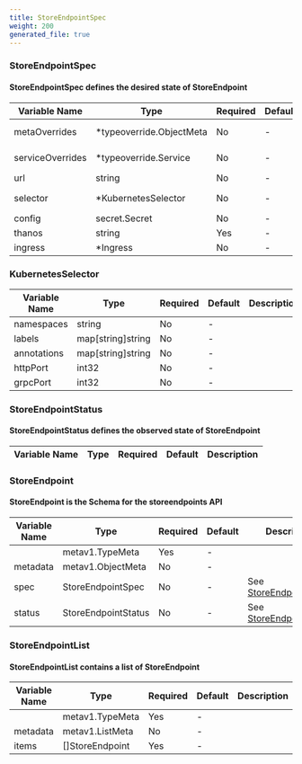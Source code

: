 ```yaml
---
title: StoreEndpointSpec
weight: 200
generated_file: true
---
```


### StoreEndpointSpec
#### StoreEndpointSpec defines the desired state of StoreEndpoint

| Variable Name | Type | Required | Default | Description |
|---|---|---|---|---|
| metaOverrides | *typeoverride.ObjectMeta | No | - | See [ObjectMeta override](../overrides/override/#objectmeta)<br> |
| serviceOverrides | *typeoverride.Service | No | - | See [Service override](../overrides/override/#service)<br> |
| url | string | No | - |  |
| selector | *KubernetesSelector | No | - | See [KubernetesSelector](#kubernetesselector)<br> |
| config | secret.Secret | No | - |  |
| thanos | string | Yes | - |  |
| ingress | *Ingress | No | - |  |
### KubernetesSelector
| Variable Name | Type | Required | Default | Description |
|---|---|---|---|---|
| namespaces | string | No | - |  |
| labels | map[string]string | No | - |  |
| annotations | map[string]string | No | - |  |
| httpPort | int32 | No | - |  |
| grpcPort | int32 | No | - |  |
### StoreEndpointStatus
#### StoreEndpointStatus defines the observed state of StoreEndpoint

| Variable Name | Type | Required | Default | Description |
|---|---|---|---|---|
### StoreEndpoint
#### StoreEndpoint is the Schema for the storeendpoints API

| Variable Name | Type | Required | Default | Description |
|---|---|---|---|---|
|  | metav1.TypeMeta | Yes | - |  |
| metadata | metav1.ObjectMeta | No | - |  |
| spec | StoreEndpointSpec | No | - | See [StoreEndpointSpec](#storeendpointspec)<br> |
| status | StoreEndpointStatus | No | - | See [StoreEndpointStatus](#storeendpointstatus)<br> |
### StoreEndpointList
#### StoreEndpointList contains a list of StoreEndpoint

| Variable Name | Type | Required | Default | Description |
|---|---|---|---|---|
|  | metav1.TypeMeta | Yes | - |  |
| metadata | metav1.ListMeta | No | - |  |
| items | []StoreEndpoint | Yes | - |  |
